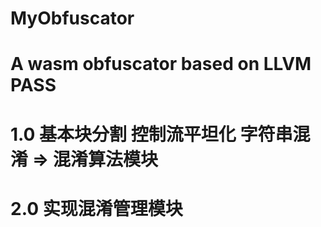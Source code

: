 # MyObfuscator
# A wasm obfuscator based on LLVM PASS
# 1.0 基本块分割 控制流平坦化 字符串混淆 => 混淆算法模块
# 2.0 实现混淆管理模块
